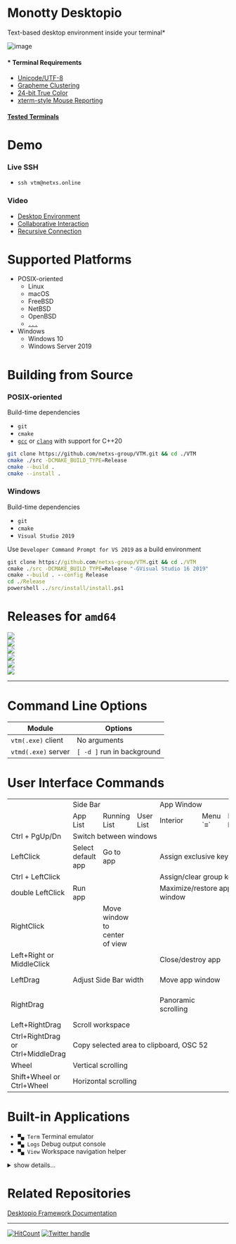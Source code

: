 # Monotty Desktopio

Text-based desktop environment inside your terminal*

![image](https://dice.netxs.online/cloud/vtm/mde_banner_v1.18.png)

#### * Terminal Requirements

 - [Unicode/UTF-8](https://www.cl.cam.ac.uk/~mgk25/unicode.html)
 - [Grapheme Clustering](https://unicode.org/reports/tr29/#Grapheme_Cluster_Boundaries)
 - [24-bit True Color](https://gist.github.com/XVilka/8346728)
 - [xterm-style Mouse Reporting](https://invisible-island.net/xterm/ctlseqs/ctlseqs.html#h2-Mouse-Tracking)

#### [Tested Terminals](https://github.com/netxs-group/VTM/discussions/72)

# Demo
### Live SSH

 - `ssh vtm@netxs.online`

### Video

 - [Desktop Environment](https://youtu.be/fLumnSctakY)
 - [Collaborative Interaction](https://youtu.be/0zU4e5Vam8c)
 - [Recursive Connection](https://youtu.be/Fm5X75sO62c)

# Supported Platforms

- POSIX-oriented
  - Linux
  - macOS
  - FreeBSD
  - NetBSD
  - OpenBSD
  - [`...`](https://en.wikipedia.org/wiki/POSIX#POSIX-oriented_operating_systems)
- Windows
  - Windows 10
  - Windows Server 2019

# Building from Source

### POSIX-oriented

Build-time dependencies
 - `git`
 - `cmake`
 - [`gcc`](https://gcc.gnu.org/projects/cxx-status.html) or [`clang`](https://clang.llvm.org/cxx_status.html) with support for C++20

```bash
git clone https://github.com/netxs-group/VTM.git && cd ./VTM
cmake ./src -DCMAKE_BUILD_TYPE=Release
cmake --build .
cmake --install .
```

### Windows

Build-time dependencies
 - `git`
 - `cmake`
 - `Visual Studio 2019`

Use `Developer Command Prompt for VS 2019` as a build environment
```cmd
git clone https://github.com/netxs-group/VTM.git && cd ./VTM
cmake ./src -DCMAKE_BUILD_TYPE=Release "-GVisual Studio 16 2019"
cmake --build . --config Release
cd ./Release
powershell ../src/install/install.ps1
```

# Releases for `amd64`

[![](https://dice.netxs.online/cloud/vtm/status/macos)](https://github.com/netxs-group/VTM/releases/latest/download/vtm_macos_amd64.tar.gz)  
[![](https://dice.netxs.online/cloud/vtm/status/freebsd)](https://github.com/netxs-group/VTM/releases/latest/download/vtm_freebsd_amd64.tar.gz)  
[![](https://dice.netxs.online/cloud/vtm/status/netbsd)](https://github.com/netxs-group/VTM/releases/latest/download/vtm_netbsd_amd64.tar.gz)  
[![](https://dice.netxs.online/cloud/vtm/status/openbsd)](https://github.com/netxs-group/VTM/releases/latest/download/vtm_openbsd_amd64.tar.gz)  
[![](https://dice.netxs.online/cloud/vtm/status/linux)](https://github.com/netxs-group/VTM/releases/latest/download/vtm_linux_amd64.tar.gz)  
[![](https://dice.netxs.online/cloud/vtm/status/windows)](https://github.com/netxs-group/VTM/releases/latest/download/vtm_windows_amd64.zip)  

---

# Command Line Options

Module               | Options
---------------------|--------------------------------------
`vtm(.exe)` client   | No arguments
`vtmd(.exe)` server  | `[ -d ]` run in background

# User Interface Commands

<table>
   <tr>
        <td rowspan=2/> <td colspan=3> Side Bar </td> <td colspan=3> App Window </td> <td colspan=2> Desktop </td>
   </tr>
   <tr>
                       <td> App List </td> <td> Running List </td> <td> User List </td> <td> Interior </td> <td> Menu `≡` </td> <td> Menu bar </td> <td> Navigation Strings </td> <td> Free space </td>
   </tr>
   <tr>
        <td> Ctrl + PgUp/Dn </td>    <td colspan = "8"> Switch between windows </td>
   </tr>
   <tr>
      <td> LeftClick  </td> <td> Select default app </td>  <td> Go to app </td> <td> </td> <td colspan = "4"> Assign exclusive keyboard focus </td> <td> Clear keyboard focus </td>
   </tr>
   <tr>
      <td> Ctrl + LeftClick </td>  <td colspan = "3"> </td> <td colspan = "4"> Assign/clear group keyboard focus </td> <td> </td>
   </tr>
   <tr>
      <td> double LeftClick </td>  <td> Run app </td> <td colspan=2> </td> <td colspan = "3"> Maximize/restore app window </td> <td colspan=2> </td>
   </tr>
   <tr>
      <td> RightClick </td> <td> </td> <td> Move window to center of view </td> <td colspan = "4"> </td><td> Move window to center of view </td> <td> </td>
   </tr>
   <tr>
      <td> Left+Right or MiddleClick </td> <td colspan=3> </td> <td colspan = "4"> Close/destroy app </td> <td> </td>
   </tr>
   <tr>
     <td> LeftDrag </td> <td colspan=3> Adjust Side Bar width </td> <td colspan = "4"> Move app window </td> <td> Scroll workspace </td>
   </tr>
   <tr>
     <td> RightDrag </td> <td colspan=3> </td> <td> Panoramic scrolling </td> <td colspan=3> </td> <td> Run default app </td>
   </tr>
   <tr>
     <td> Left+RightDrag </td> <td colspan=8> Scroll workspace </td>
   </tr>
   <tr>
     <td> Ctrl+RightDrag or Ctrl+MiddleDrag </td> <td colspan=8> Copy selected area to clipboard, OSC 52 </td>
   </tr>
   <tr>
     <td> Wheel </td> <td colspan=4> Vertical scrolling </td> <td colspan=4> </td>
   </tr>
   <tr>
     <td> Shift+Wheel or Ctrl+Wheel </td> <td colspan=4> Horizontal scrolling </td> <td colspan=4> </td>
   </tr>
</table>

# Built-in Applications

- `▀▄ Term` Terminal emulator
- `▀▄ Logs` Debug output console
- `▀▄ View` Workspace navigation helper

<details><summary>show details...</summary><p>

 - `▀▄ Term`
   - UTF-8 Everywhere
   - Unicode clustering
   - TrueColor/256-color support
   - Auto-wrap mode `DECAWM` (with horizontal scrolling)
   - Focus tracking `DECSET 1004`
   - Bracketed paste mode `DECSET 2004`
   - SGR attributes: overline, double underline, strikethrough, and others
   - Save/restore terminal window title `XTWINOPS 22/23`
   - Mouse tracking `DECSET 1000/1002/1003/1006 SGR` mode
   - Mouse tracking `DECSET 10060 Extended SGR` mode, mouse reporting outside of the terminal viewport (outside + negative arguments) #62
   - Configurable using VT-sequences

      Name         | Sequence                         | Description
      -------------|----------------------------------|-------------
      `CCC_SBS`    | `CSI` 24 : n : m `p`             | Set scrollback buffer size, `int32_t`<br>`n` Buffer limit in lines, 0 is unlimited, _default is 20.000_<br>`m` Grow step for unlimited buffer, _default is 0_
      `CCC_RST`    | `CSI` 1 `p`                      | Reset all parameters to default
      `CCC_TBS`    | `CSI` 5 : n `p`                  | Set tabulation length<br>`n` Length in chars, _max = 256, default is 8_
      `CCC_JET`    | `CSI` 11 : n `p`                 | Set text alignment, _default is Left_<br>`n = 0` default<br>`n = 1` Left<br>`n = 2` Right<br>`n = 3` Center
      `CCC_WRP`    | `CSI` 12 : n `p`                 | Set text autowrap mode, _default is On_<br>`n = 0` default<br>`n = 1` On<br>`n = 2` Off (_enable horizontal scrolling_)
      `CCC_RTL`    | `CSI` 13 : n `p`                 | Set text right-to-left mode, _default is Off_<br>`n = 0` default<br>`n = 1` On<br>`n = 2` Off

 - `▀▄ Logs`
   - Debug output console. Use double `RightClick` to clear scrollback.

 - `▀▄ View`
   - Serves for quick navigation through the desktop space using cyclic selection (left click on group title) in the `View` group on the taskbar.

</p></details>

# Related Repositories

[Desktopio Framework Documentation](https://github.com/netxs-group/Desktopio-Docs)

---

[![HitCount](https://views.whatilearened.today/views/github/netxs-group/VTM.svg)](https://github.com/netxs-group/VTM) [![Twitter handle][]][twitter badge]

[//]: # (LINKS)
[twitter handle]: https://img.shields.io/twitter/follow/desktopio.svg?style=social&label=Follow
[twitter badge]: https://twitter.com/desktopio
